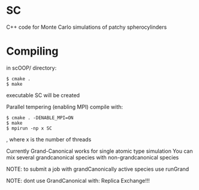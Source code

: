 SC
==

C++ code for Monte Carlo simulations of patchy spherocylinders

Compiling
=========

in scOOP/ directory:

    $ cmake .
    $ make

executable SC will be created

Parallel tempering (enabling MPI) compile with:

    $ cmake . -DENABLE_MPI=ON
    $ make
    $ mpirun -np x SC

, where x is the number of threads

Currently Grand-Canonical works for single atomic type simulation
You can mix several grandcanonical species with non-grandcanonical species

NOTE: to submit a job with grandCanonically active species use runGrand

NOTE: dont use GrandCanonical with:
    Replica Exchange!!!
    
      
